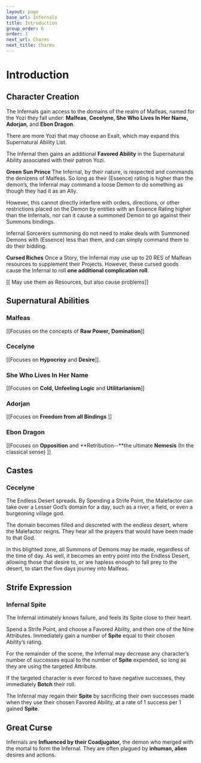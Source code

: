 ```yaml
---
layout: page
base_url: Infernals
title: Introduction
group_order: 6
order: 1
next_url: Charms
next_title: Charms
---
```


Introduction
============

Character Creation
------------------

The Infernals gain access to the domains of the realm of Malfeas, named
for the Yozi they fall under: **Malfeas**, **Cecelyne, She Who Lives In
Her Name, Adorjan**, and **Ebon Dragon**.

There are more Yozi that may choose an Exalt, which may expand this
Supernatural Ability List.

The Infernal then gains an additional **Favored Ability** in the
Supernatural Ability associated with their patron Yozi.

**Green Sun Prince** The Infernal, by their nature, is respected and
commands the denizens of Malfeas. So long as their (Essence) rating is
higher than the demon’s, the Infernal may command a loose Demon to do
something as though they had it as an Ally.

However, this cannot directly interfere with orders, directions, or
other restrictions placed on the Demon by entities with an Essence
Rating higher than the Infernals, nor can it cause a summoned Demon to
go against their Summons bindings.

Infernal Sorcerers summoning do not need to make deals with Summoned
Demons with (Essence) less than them, and can simply command them to do
their bidding.

**Cursed Riches** Once a Story, the Infernal may use up to 20 RES of
Malfean resources to supplement their Projects. However, these cursed
goods cause the Infernal to roll **one additional complication roll**.

\[\[ May use them as Resources, but also cause problems\]\]

Supernatural Abilities
----------------------

### Malfeas

\[\[Focuses on the concepts of **Raw Power,** **Domination**\]\]

### Cecelyne

\[\[Focuses on **Hypocrisy** and **Desire**\]\].

### She Who Lives In Her Name

\[\[Focuses on **Cold, Unfeeling Logic** and **Utilitarianism**\]\]

### Adorjan

\[\[Focuses on **Freedom from all Bindings** \]\]

### Ebon Dragon

\[\[Focuses on **Opposition** and **Retribution--**the ultimate
**Nemesis** (In the classical sense) \]\]

Castes
------

### Cecelyne

The Endless Desert spreads. By Spending a Strife Point, the Malefactor
can take over a Lesser God’s domain for a day, such as a river, a field,
or even a burgeoning village god.

The domain becomes filled and descreted with the endless desert, where
the Malefactor reigns. They hear all the prayers that would have been
made to that God.

In this blighted zone, all Summons of Demons may be made, regardless of
the time of day. As well, it becomes an entry point into the Endless
Desert, allowing those that desire to, or are hapless enough to fall
prey to the desert, to start the five days journey into Malfeas.

Strife Expression
-----------------

### Infernal Spite

The Infernal intimately knows failure, and feels its Spite close to
their heart.

Spend a Strife Point, and choose a Favored Ability, and then one of the
Nine Attributes. Immediately gain a number of **Spite** equal to their
chosen Ability’s rating.

For the remainder of the scene, the Infernal may decrease any
character’s number of successes equal to the number of **Spite**
expended, so long as they are using the targeted Attribute.

If the targeted character is ever forced to have negative successes,
they immediately **Botch** their roll.

The Infernal may regain their **Spite** by sacrificing their own
successes made when they use their chosen Favored Ability, at a rate of
1 success per 1 gained **Spite**.

Great Curse
-----------

Infernals are **Influenced by their Coadjugator,** the demon who merged
with the mortal to form the Infernal. They are often plagued by
**inhuman, alien** desires and actions.
